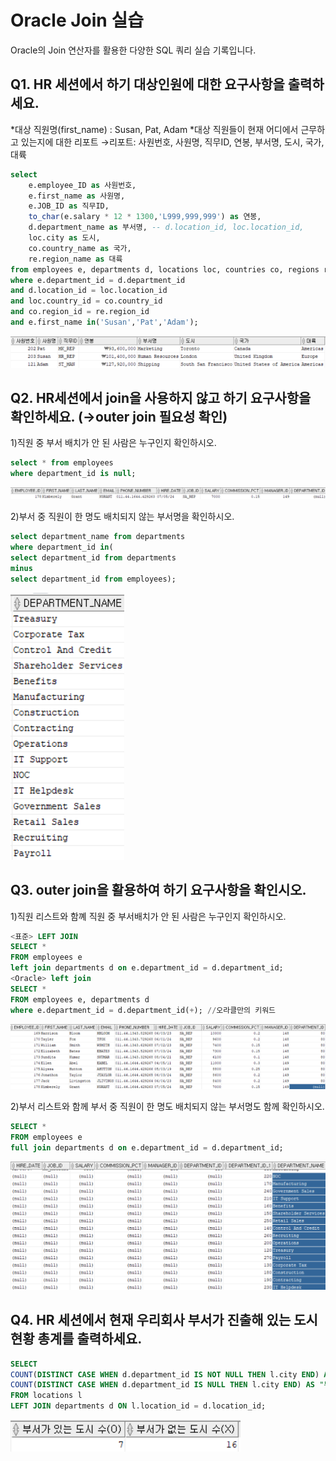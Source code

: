 # Oracle Join 실습

Oracle의 Join 연산자를 활용한 다양한 SQL 쿼리 실습 기록입니다.

## Q1. HR 세션에서 하기 대상인원에 대한 요구사항을 출력하세요.

*대상 직원명(first_name) : Susan, Pat, Adam
*대상 직원들이 현재 어디에서 근무하고 있는지에 대한 리포트
→리포트: 사원번호, 사원명, 직무ID, 연봉, 부서명, 도시, 국가, 대륙

```sql
select
    e.employee_ID as 사원번호,
    e.first_name as 사원명,
    e.JOB_ID as 직무ID,
    to_char(e.salary * 12 * 1300,'L999,999,999') as 연봉,
    d.department_name as 부서명, -- d.location_id, loc.location_id,
    loc.city as 도시,
    co.country_name as 국가,
    re.region_name as 대륙
from employees e, departments d, locations loc, countries co, regions re
where e.department_id = d.department_id
and d.location_id = loc.location_id
and loc.country_id = co.country_id
and co.region_id = re.region_id
and e.first_name in('Susan','Pat','Adam');
```

![oracle_join_q1 result](/images/oracle_join_q1_result.png)

## Q2. HR세션에서 join을 사용하지 않고 하기 요구사항을 확인하세요. (→outer join 필요성 확인)

1)직원 중 부서 배치가 안 된 사람은 누구인지 확인하시오.

```sql
select * from employees
where department_id is null;
```

![oracle_join_q2 result1](/images/oracle_join_q2_result.png)

2)부서 중 직원이 한 명도 배치되지 않는 부서명을 확인하시오.

```sql
select department_name from departments 
where department_id in(
select department_id from departments
minus 
select department_id from employees);
```

![oracle_join_q2 result2](/images/oracle_join_q2_result2.png)

## Q3. outer join을 활용하여 하기 요구사항을 확인시오.

1)직원 리스트와 함꼐 직원 중 부서배치가 안 된 사람은 누구인지 확인하시오.

```sql
<표준> LEFT JOIN 
SELECT *
FROM employees e
left join departments d on e.department_id = d.department_id;
<Oracle> left join
SELECT *
FROM employees e, departments d
where e.department_id = d.department_id(+); //오라클만의 키워드
```

![oracle_join_q3 result1](/images/oracle_join_q3_result.png)

2)부서 리스트와 함께 부서 중 직원이 한 명도 배치되지 않는 부서명도 함께 확인하시오.

```sql
SELECT *
FROM employees e
full join departments d on e.department_id = d.department_id;
```

![oracle_join_q3 result2](/images/oracle_join_q3_result2.png)

## Q4. HR 세션에서 현재 우리회사 부서가 진출해 있는 도시 현황 총계를 출력하세요.

```sql
SELECT 
COUNT(DISTINCT CASE WHEN d.department_id IS NOT NULL THEN l.city END) AS "부서가 있는 도시 수(O)",
COUNT(DISTINCT CASE WHEN d.department_id IS NULL THEN l.city END) AS "부서가 없는 도시 수(X)"
FROM locations l
LEFT JOIN departments d ON l.location_id = d.location_id;
```

![oracle_join_q4 result4](/images/oracle_join_q4_result.png)
